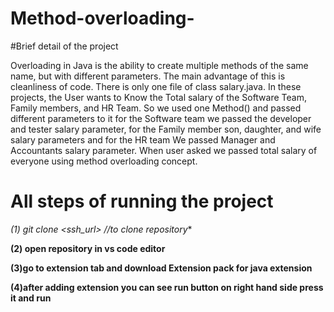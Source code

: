 # Method-overloading-

#Brief detail of the project

Overloading in Java is the ability to create multiple methods of the same name, but with different parameters.
The main advantage of this is cleanliness of code.
There is only one file of class salary.java.
In these projects, the User wants to Know the Total salary of the Software Team, Family members, and HR Team. So we used one Method() and passed different parameters to it for the Software team we passed the developer and tester salary parameter, for the Family member son, daughter, and wife salary parameters and for the HR team We passed Manager and Accountants  salary parameter. When user asked we passed total salary of everyone using method overloading concept.

# All steps of running the project

**(1) git clone <ssh_url>* //to clone repository**

**(2) open repository in vs code editor**

**(3)go to extension tab and download Extension pack for java extension**

**(4)after adding extension you can see run button on right hand side press it and run**
